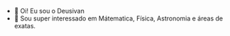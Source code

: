 - 👋 Oi! Eu sou o Deusivan 
- 👀 Sou super interessado em Mátematica, Física, Astronomia e áreas de exatas.


<!---
deux78/deux78 is a ✨ special ✨ repository because its `README.md` (this file) appears on your GitHub profile.
You can click the Preview link to take a look at your changes.
--->
